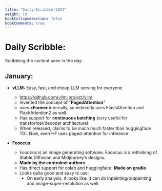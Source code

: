 ```yaml
---
title: "Daily-Scribble-2024"
weight: 10
bookCollapseSection: false
bookComments: true
---
```


# Daily Scribble: 

Scribbling the content seen in the day: 

## January: 

- **vLLM:** Easy, fast, and cheap LLM serving for everyone
    - https://github.com/vllm-project/vllm 
    - Invented the concept of "**PagedAttention**"
    - uses **xFormer** internally, so indirectly uses FlashAttention and FlashAttention2 as well 
    - Has support for **continuous batching** (very useful for transformer/decoder architecture)
    - When released, claims to be much much faster than huggingface TGI. Now, even HF uses paged-attention for inference 

- **Fooocus:**
    - Fooocus is an image generating software. Fooocus is a rethinking of Stable Diffusion and Midjourney’s designs. 
    - **Made by the controlnet authors** 
    - Has direct support for colab and huggingface. **Made on gradio**
    - Looks quite good and easy to use: 
        - On early analysis, it looks like: it can do inpainting/outpainting and image-super-resolution as well. 
